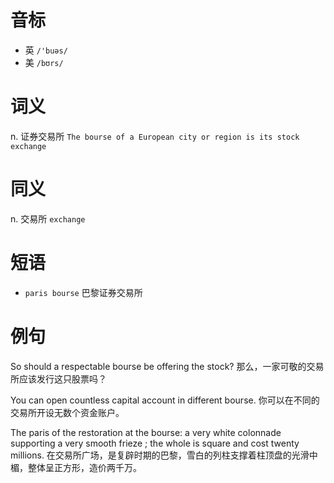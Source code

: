 # 音标

- 英 `/'buəs/`
- 美 `/bʊrs/`

# 词义

n. 证券交易所
`The bourse of a European city or region is its stock exchange`

# 同义

n. 交易所
`exchange`

# 短语

- `paris bourse` 巴黎证券交易所

# 例句

So should a respectable bourse be offering the stock?
那么，一家可敬的交易所应该发行这只股票吗？

You can open countless capital account in different bourse.
你可以在不同的交易所开设无数个资金账户。

The paris of the restoration at the bourse: a very white colonnade supporting a very smooth frieze ; the whole is square and cost twenty millions.
在交易所广场，是复辟时期的巴黎，雪白的列柱支撑着柱顶盘的光滑中楣，整体呈正方形，造价两千万。


